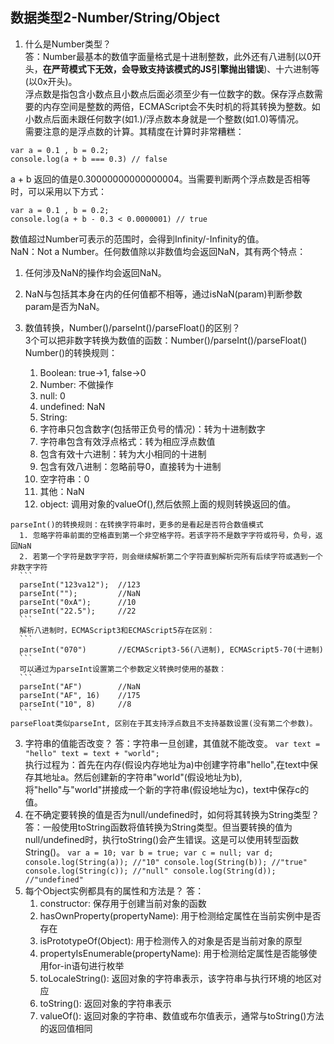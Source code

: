 ## 数据类型2-Number/String/Object
  1. 什么是Number类型？  
   答：Number最基本的数值字面量格式是十进制整数，此外还有八进制(以0开头，__在严苛模式下无效，会导致支持该模式的JS引擎抛出错误__)、十六进制等(以0x开头)。  
   浮点数是指包含小数点且小数点后面必须至少有一位数字的数。保存浮点数需要的内存空间是整数的两倍，ECMAScript会不失时机的将其转换为整数。如小数点后面未跟任何数字(如1.)/浮点数本身就是一个整数(如1.0)等情况。  
   需要注意的是浮点数的计算。其精度在计算时非常糟糕：  
   ```
   var a = 0.1 , b = 0.2;
   console.log(a + b === 0.3) // false
   ```
   a + b 返回的值是0.30000000000000004。当需要判断两个浮点数是否相等时，可以采用以下方式：  
   ```
   var a = 0.1 , b = 0.2;
   console.log(a + b - 0.3 < 0.0000001) // true
   ```     
   数值超过Number可表示的范围时，会得到Infinity/-Infinity的值。  
   NaN：Not a Number。任何数值除以非数值均会返回NaN，其有两个特点：  
   1. 任何涉及NaN的操作均会返回NaN。  
   2. NaN与包括其本身在内的任何值都不相等，通过isNaN(param)判断参数param是否为NaN。  
   
  2. 数值转换，Number()/parseInt()/parseFloat()的区别？  
    3个可以把非数字转换为数值的函数：Number()/parseInt()/parseFloat()  
    Number()的转换规则：  
      1. Boolean: true->1, false->0  
      2. Number: 不做操作  
      3. null: 0
      4. undefined: NaN
      5. String:  
        1. 字符串只包含数字(包括带正负号的情况)：转为十进制数字
        2. 字符串包含有效浮点格式：转为相应浮点数值
        3. 包含有效十六进制：转为大小相同的十进制
        4. 包含有效八进制：忽略前导0，直接转为十进制
        5. 空字符串：0
        6. 其他：NaN
      6. object: 调用对象的valueOf(),然后依照上面的规则转换返回的值。  
   
    parseInt()的转换规则：在转换字符串时，更多的是看起是否符合数值模式
      1. 忽略字符串前面的空格直到第一个非空格字符。若该字符不是数字字符或符号，负号，返回NaN
      2. 若第一个字符是数字字符，则会继续解析第二个字符直到解析完所有后续字符或遇到一个非数字字符
      ```
      parseInt("123va12");  //123
      parseInt("");         //NaN
      parseInt("0xA");      //10
      parseInt("22.5");     //22
      ```
      解析八进制时，ECMAScript3和ECMAScript5存在区别：
      ```
      parseInt("070")       //ECMAScript3-56(八进制), ECMAScript5-70(十进制)
      ```
      可以通过为parseInt设置第二个参数定义转换时使用的基数：
      ```
      parseInt("AF")        //NaN
      parseInt("AF", 16)    //175
      parseInt("10", 8)     //8
      ```
    parseFloat类似parseInt, 区别在于其支持浮点数且不支持基数设置(没有第二个参数)。  
  3. 字符串的值能否改变？
    答：字符串一旦创建，其值就不能改变。
    ```
    var text = "hello"
    text = text + "world";
    ```   
    执行过程为：首先在内存(假设内存地址为a)中创建字符串"hello",在text中保存其地址a。然后创建新的字符串"world"(假设地址为b),将"hello"与"world"拼接成一个新的字符串(假设地址为c)，text中保存c的值。  
  4. 在不确定要转换的值是否为null/undefined时，如何将其转换为String类型？
    答：一般使用toString函数将值转换为String类型。但当要转换的值为null/undefined时，执行toString()会产生错误。这是可以使用转型函数String()。
    ```
    var a = 10;
    var b = true;
    var c = null;
    var d;
    console.log(String(a)); //"10"
    console.log(String(b)); //"true"
    console.log(String(c)); //"null"
    console.log(String(d)); //"undefined"
    ```
  5. 每个Object实例都具有的属性和方法是？
    答：
      1. constructor: 保存用于创建当前对象的函数
      2. hasOwnProperty(propertyName): 用于检测给定属性在当前实例中是否存在
      3. isPrototypeOf(Object): 用于检测传入的对象是否是当前对象的原型
      4. propertyIsEnumerable(propertyName): 用于检测给定属性是否能够使用for-in语句进行枚举
      5. toLocaleString(): 返回对象的字符串表示，该字符串与执行环境的地区对应
      6. toString(): 返回对象的字符串表示
      7. valueOf(): 返回对象的字符串、数值或布尔值表示，通常与toString()方法的返回值相同